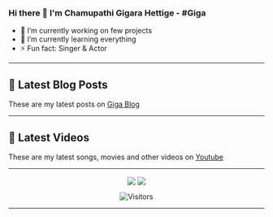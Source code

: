 ### Hi there 👋 I'm Chamupathi Gigara Hettige - #Giga

- 🔭 I’m currently working on few projects
- 🌱 I’m currently learning everything
- ⚡ Fun fact: Singer & Actor
---

## 📝 Latest Blog Posts

These are my latest posts on [Giga Blog](https://blog.gigara.info)

---

## 📝 Latest Videos

These are my latest songs, movies and other videos on [Youtube](https://youtube.com/gsoftcreations)

---
<p align=center>   
  <a href="https://github-readme-stats.vercel.app/api?username=gigara&count_private=true&include_all_commits=true&&layout=compact&theme=radical">
  <img align="center" src="https://github-readme-stats.vercel.app/api?username=gigara&count_private=true&include_all_commits=true&&layout=compact&theme=radical"/></a>
  <a href="https://github-readme-stats.vercel.app/api/top-langs?username=gigara&&count_private=true&include_all_commits=true&layout=compact&theme=radical">
  <img align="center" src="https://github-readme-stats.vercel.app/api/top-langs?username=gigara&&count_private=true&include_all_commits=true&layout=compact&theme=radical"/></a>
</p>

<p align=center>                           
  <img align=center  src="https://visitor-badge.laobi.icu/badge?page_id=gigara.gigara" alt="Visitors">                     
</p>

---
<!--
**gigara/gigara** is a ✨ _special_ ✨ repository because its `README.md` (this file) appears on your GitHub profile.

Here are some ideas to get you started:

- 👯 I’m looking to collaborate on ...
- 🤔 I’m looking for help with ...
- 💬 Ask me about ...
- 📫 How to reach me: ...
- 😄 Pronouns: ...
- ⚡ Fun fact: ...
-->

